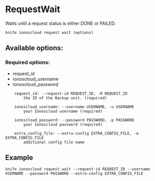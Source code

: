 # RequestWait

Waits until a request status is either DONE or FAILED.

```text
knife ionoscloud request wait (options)
```

## Available options:

### Required options:

* request\_id
* ionoscloud\_username
* ionoscloud\_password

```text
    request_id: --request-id REQUEST_ID, -R REQUEST_ID
        the ID of the Backup unit. (required)

    ionoscloud_username: --username USERNAME, -u USERNAME
        your Ionoscloud username (required)

    ionoscloud_password: --password PASSWORD, -p PASSWORD
        your Ionoscloud password (required)

    extra_config_file: --extra-config EXTRA_CONFIG_FILE, -e EXTRA_CONFIG_FILE
        additional config file name

```
## Example

```text
knife ionoscloud request wait --request-id REQUEST_ID --username USERNAME --password PASSWORD --extra-config EXTRA_CONFIG_FILE
```
